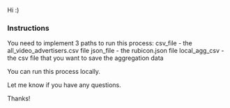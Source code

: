 Hi :)

### Instructions
You need to implement 3 paths to run this process:
csv_file - the all_video_advertisers.csv file
json_file - the rubicon.json file
local_agg_csv - the csv file that you want to save the aggregation data

You can run this process locally.

Let me know if you have any questions.

Thanks!
